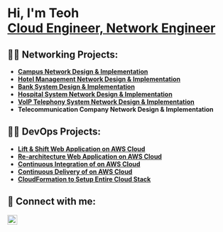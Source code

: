 <h1>Hi, I'm Teoh <br/>
<a href="https://www.linkedin.com/in/teoh-jing-xuan-874495254">Cloud Engineer, Network Engineer</a></h1>

<h2>👨‍💻 Networking Projects:</h2>

- <b>[Campus Network Design & Implementation](https://github.com/Jackiedee1223/CampusNetwork/tree/main)</b>
- <b>[Hotel Management Network Design & Implementation](https://github.com/Jackiedee1223/HMNetwork/tree/main)</b>
- <b>[Bank System Design & Implementation](https://github.com/Jackiedee1223/Bank-Network/tree/main)</b>
- <b>[Hospital System Network Design & Implementation](https://github.com/Jackiedee1223/HSNetwork)</b>
- <b>[VoIP Telephony System Network Design & Implementation](https://github.com/Jackiedee1223/VoIP_TSNetwork)</b>
- <b>Telecommunication Company Network Design & Implementation</b>

<h2>👨‍💻 DevOps Projects:</h2>

- <b>[Lift & Shift Web Application on AWS Cloud](https://github.com/Jackiedee1223/CloudDevOps-1)</b>
- <b>[Re-architecture Web Application on AWS Cloud](https://github.com/Jackiedee1223/CloudDevOps-2)</b>
- <b>[Continuous Integration of on AWS Cloud](https://github.com/Jackiedee1223/CloudDevOps-3)</b>
- <b>[Continuous Delivery of on AWS Cloud](https://github.com/Jackiedee1223/CloudDevOps-4)</b>
- <b>[CloudFormation to Setup Entire Cloud Stack](https://github.com/Jackiedee1223/CloudDevOps-5)</b>

<h2> 🤳 Connect with me:</h2>

[<img align="left" alt="JoshMadakor | LinkedIn" width="22px" src="https://cdn.jsdelivr.net/npm/simple-icons@v3/icons/linkedin.svg" />][linkedin]

[linkedin]: https://www.linkedin.com/in/teoh-jing-xuan-874495254

<!--
**joshmadakor1/joshmadakor1** is a ✨ _special_ ✨ repository because its `README.md` (this file) appears on your GitHub profile.

Here are some ideas to get you started:

- 🔭 I’m currently working on ...
- 🌱 I’m currently learning ...
- 👯 I’m looking to collaborate on ...
- 🤔 I’m looking for help with ...
- 💬 Ask me about ...
- 📫 How to reach me: ...
- 😄 Pronouns: ...
- ⚡ Fun fact: ...
-->
